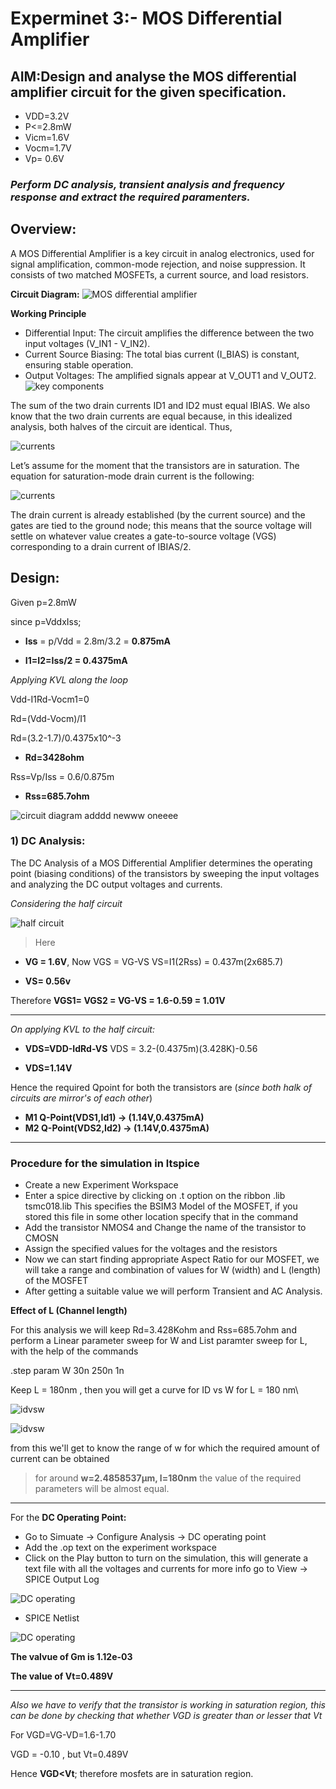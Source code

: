 
# Experminet 3:- MOS Differential Amplifier 
## AIM:Design and analyse the MOS differential amplifier circuit for the given specification.
- VDD=3.2V
- P<=2.8mW
- Vicm=1.6V
- Vocm=1.7V
- Vp= 0.6V
### *Perform DC analysis, transient analysis and frequency response and extract the required paramenters.* 

## Overview:


A MOS Differential Amplifier is a key circuit in analog electronics, used for signal amplification, common-mode rejection, and noise suppression. It consists of two matched MOSFETs, a current source, and load resistors.

**Circuit Diagram:**
![MOS differential amplifier](https://github.com/shivaanii33/LIC-Lab/blob/52110e1853d4575edfdec76bafaeec429ba6d917/images/Screenshot%202025-03-03%20225209.png)

**Working Principle**
- Differential Input: The circuit amplifies the difference between the two input voltages (V_IN1 - V_IN2).
- Current Source Biasing: The total bias current (I_BIAS) is constant, ensuring stable operation.
- Output Voltages: The amplified signals appear at V_OUT1 and V_OUT2.
![key components](https://github.com/shivaanii33/LIC-Lab/blob/966b6e7a2e0489e3310ef2e9bbb45008c497c658/images/Screenshot%202025-03-03%20232202.png)

The sum of the two drain currents ID1 and ID2 must equal IBIAS. We also know that the two drain currents are equal because, in this idealized analysis, both halves of the circuit are identical. Thus,

![currents](https://github.com/shivaanii33/LIC-Lab/blob/ec7d886a29f5b565224f69184f1f69cdd5f25a10/images/Screenshot%202025-03-03%20230122.png)

Let’s assume for the moment that the transistors are in saturation. The equation for saturation-mode drain current is the following:

![currents](https://github.com/shivaanii33/LIC-Lab/blob/9b9095811bc1715f898f1aa399f29d3c25861cdb/images/Screenshot%202025-03-03%20230129.png)

 The drain current is already established (by the current source) and the gates are tied to the ground node; this means that the source voltage will settle on whatever value creates a gate-to-source voltage (VGS) corresponding to a drain current of IBIAS/2.


 ## Design:
  Given p=2.8mW

  since p=VddxIss;

  - **Iss** = p/Vdd = 2.8m/3.2 = **0.875mA**
  
 -  **I1=I2=Iss/2 =  0.4375mA**
  
  *Applying KVL along the loop*
  
  Vdd-I1Rd-Vocm1=0

  Rd=(Vdd-Vocm)/I1

  Rd=(3.2-1.7)/0.4375x10^-3

  - **Rd=3428ohm**

  Rss=Vp/Iss = 0.6/0.875m

  - **Rss=685.7ohm**

  ![circuit diagram](https://github.com/shivaanii33/LIC-Lab/blob/52110e1853d4575edfdec76bafaeec429ba6d917/images/Screenshot%202025-03-03%20225209.png)
  adddd newww oneeee

### 1) DC Analysis:
The DC Analysis of a MOS Differential Amplifier determines the operating point (biasing conditions) of the transistors by sweeping the input voltages and analyzing the DC output voltages and currents.


*Considering the half circuit*

 ![half circuit](https://github.com/shivaanii33/LIC-Lab/blob/211867682ab9b21d088fab71e7edcfb8c6c8f53a/images/Screenshot%202025-03-03%20234100.png)
> Here 
- **VG = 1.6V**, Now VGS = VG-VS 
VS=I1(2Rss) = 0.437m(2x685.7)

- **VS= 0.56v**

Therefore **VGS1= VGS2 = VG-VS = 1.6-0.59 = 1.01V**

---
*On applying KVL to the half circuit:*

- **VDS=VDD-IdRd-VS**
VDS = 3.2-(0.4375m)(3.428K)-0.56

- **VDS=1.14V**

Hence the required Qpoint for both the transistors are (*since both halk of circuits are mirror's of each other*)

- **M1 Q-Point(VDS1,Id1) -> (1.14V,0.4375mA)**
- **M2 Q-Point(VDS2,Id2) -> (1.14V,0.4375mA)**

---
### Procedure for the simulation in ltspice

- Create a new Experiment Workspace
- Enter a spice directive by clicking on .t option on the ribbon  .lib tsmc018.lib  This specifies the BSIM3 Model of the MOSFET, if you stored this file in some other location specify that in the command
- Add the transistor NMOS4 and Change the name of the transistor to CMOSN
- Assign the specified values for the voltages and the resistors
- Now we can start finding appropriate Aspect Ratio for our MOSFET, we will take a range and combination of values for W (width) and L (length) of the MOSFET
- After getting a suitable value we will perform Transient and AC Analysis.

  
**Effect of L (Channel length)**

For this analysis we will keep Rd=3.428Kohm and Rss=685.7ohm and perform a Linear parameter sweep for W and List paramter sweep for L, with the help of the commands

.step param W 30n  250n 1n

Keep L = 180nm , then you will get a curve for ID vs W for L = 180 nm\

![idvsw](https://github.com/shivaanii33/LIC-Lab/blob/cd5eea4a11ad5b6a6028ef5c6d2d9c624667b448/images/Screenshot%202025-03-04%20003531.png)

![idvsw](https://github.com/shivaanii33/LIC-Lab/blob/99e486abeae8c2dd28387f122e5778e25f058ded/images/Screenshot%202025-03-04%20003616.png)

from this we'll get to know the range of w for which the required amount of current can be obtained 
 
 > for around **w=2.4858537µm, l=180nm** the value of the required parameters will be almost equal.

 ---


For the **DC Operating Point:**

- Go to Simuate -> Configure Analysis -> DC operating point
- Add the .op text on the experiment workspace
- Click on the Play button to turn on the simulation, this will generate a text file with all the voltages and currents for more info go to View -> SPICE Output Log

![DC operating](https://github.com/shivaanii33/LIC-Lab/blob/83c926784733f49900df362a2f24909725d5c9a9/images/Screenshot%202025-03-04%20010201.png)

- SPICE Netlist

![DC operating](https://github.com/shivaanii33/LIC-Lab/blob/b9f937da41d45a25a75f579fd065d40de742de77/images/Screenshot%202025-03-04%20010311.png)

**The valvue of Gm is 1.12e-03**

**The value of Vt=0.489V**

---

*Also we have to verify that the transistor is working in saturation region, this can be done by checking that whether VGD is greater than or lesser that Vt*

For VGD=VG-VD=1.6-1.70

VGD = -0.10 , but Vt=0.489V

Hence **VGD<Vt**; therefore mosfets are in saturation region.




















